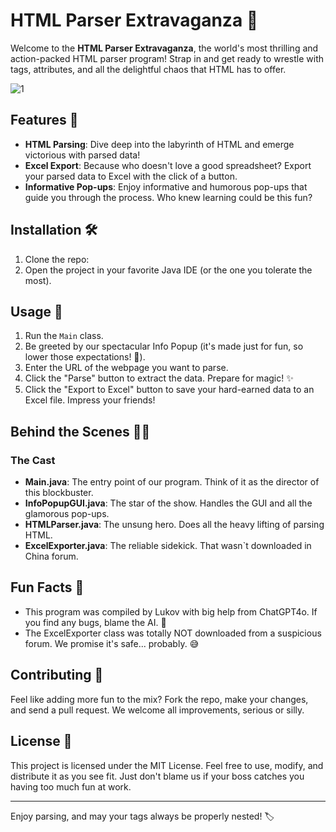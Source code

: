 # HTML Parser Extravaganza 🎉

Welcome to the **HTML Parser Extravaganza**, the world's most thrilling and action-packed HTML parser program! Strap in and get ready to wrestle with tags, attributes, and all the delightful chaos that HTML has to offer. 

![1](https://github.com/29lim85/java_parser/assets/15078613/25d965ed-2104-40f2-8b62-db435a9fd572)

## Features 🚀

- **HTML Parsing**: Dive deep into the labyrinth of HTML and emerge victorious with parsed data!
- **Excel Export**: Because who doesn't love a good spreadsheet? Export your parsed data to Excel with the click of a button.
- **Informative Pop-ups**: Enjoy informative and humorous pop-ups that guide you through the process. Who knew learning could be this fun?

  

## Installation 🛠️

1. Clone the repo:
2. Open the project in your favorite Java IDE (or the one you tolerate the most).

## Usage 📖

1. Run the `Main` class.
2. Be greeted by our spectacular Info Popup (it's made just for fun, so lower those expectations! 🎉).
3. Enter the URL of the webpage you want to parse.
4. Click the "Parse" button to extract the data. Prepare for magic! ✨
5. Click the "Export to Excel" button to save your hard-earned data to an Excel file. Impress your friends!

## Behind the Scenes 🕵️‍♂️

### The Cast

- **Main.java**: The entry point of our program. Think of it as the director of this blockbuster.
- **InfoPopupGUI.java**: The star of the show. Handles the GUI and all the glamorous pop-ups.
- **HTMLParser.java**: The unsung hero. Does all the heavy lifting of parsing HTML.
- **ExcelExporter.java**: The reliable sidekick. That wasn`t downloaded in China forum.

## Fun Facts 🎉

- This program was compiled by Lukov with big help from ChatGPT4o. If you find any bugs, blame the AI. 🤖
- The ExcelExporter class was totally NOT downloaded from a suspicious forum. We promise it's safe... probably. 😅

## Contributing 🤝

Feel like adding more fun to the mix? Fork the repo, make your changes, and send a pull request. We welcome all improvements, serious or silly.

## License 📜

This project is licensed under the MIT License. Feel free to use, modify, and distribute it as you see fit. Just don't blame us if your boss catches you having too much fun at work.

---

Enjoy parsing, and may your tags always be properly nested! 🏷️
